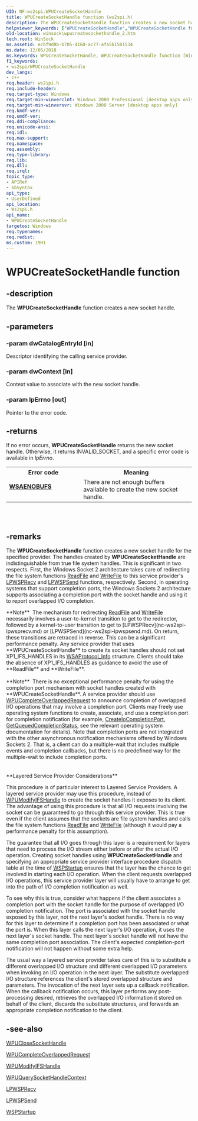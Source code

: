 ```yaml
---
UID: NF:ws2spi.WPUCreateSocketHandle
title: WPUCreateSocketHandle function (ws2spi.h)
description: The WPUCreateSocketHandle function creates a new socket handle.helpviewer_keywords: ["WPUCreateSocketHandle","WPUCreateSocketHandle function [Winsock]","_win32_wpucreatesockethandle_2","winsock.wpucreatesockethandle_2","ws2spi/WPUCreateSocketHandle"]
old-location: winsock\wpucreatesockethandle_2.htm
tech.root: WinSock
ms.assetid: ecbf9d8b-b705-4160-ac77-afa5b1501534
ms.date: 12/05/2018
ms.keywords: WPUCreateSocketHandle, WPUCreateSocketHandle function [Winsock], _win32_wpucreatesockethandle_2, winsock.wpucreatesockethandle_2, ws2spi/WPUCreateSocketHandle
f1_keywords:
- ws2spi/WPUCreateSocketHandle
dev_langs:
- c++
req.header: ws2spi.h
req.include-header: 
req.target-type: Windows
req.target-min-winverclnt: Windows 2000 Professional [desktop apps only]
req.target-min-winversvr: Windows 2000 Server [desktop apps only]
req.kmdf-ver: 
req.umdf-ver: 
req.ddi-compliance: 
req.unicode-ansi: 
req.idl: 
req.max-support: 
req.namespace: 
req.assembly: 
req.type-library: 
req.lib: 
req.dll: 
req.irql: 
topic_type:
- APIRef
- kbSyntax
api_type:
- UserDefined
api_location:
- Ws2spi.h
api_name:
- WPUCreateSocketHandle
targetos: Windows
req.typenames: 
req.redist: 
ms.custom: 19H1
---
```


# WPUCreateSocketHandle function


## -description


The 
**WPUCreateSocketHandle** function creates a new socket handle.


## -parameters




### -param dwCatalogEntryId [in]

Descriptor identifying the calling service provider.


### -param dwContext [in]

Context value to associate with the new socket handle.


### -param lpErrno [out]

Pointer to the error code.


## -returns



If no error occurs, 
**WPUCreateSocketHandle** returns the new socket handle. Otherwise, it returns INVALID_SOCKET, and a specific error code is available in <i>lpErrno</i>.



<table>
<tr>
<th>Error code</th>
<th>Meaning</th>
</tr>
<tr>
<td width="40%">
<dl>
<dt><b><a href="/windows/desktop/WinSock/windows-sockets-error-codes-2">WSAENOBUFS</a></b></dl>
</dl>
</td>
<td width="60%">
There are not enough buffers available to create the new socket handle.

</td>
</tr>
</table>
 


<div> </div>





## -remarks



The 
**WPUCreateSocketHandle** function creates a new socket handle for the specified provider. The handles created by 
**WPUCreateSocketHandle** are indistinguishable from true file system handles. This is significant in two respects. First, the Windows Socket 2 architecture takes care of redirecting the file system functions <a href="/windows/desktop/api/fileapi/nf-fileapi-readfile">ReadFile</a> and <a href="/windows/desktop/api/fileapi/nf-fileapi-writefile">WriteFile</a> to this service provider's 
[LPWSPRecv](nc-ws2spi-lpwsprecv.md) and 
[LPWSPSend](nc-ws2spi-lpwspsend.md) functions, respectively. Second, in operating systems that support completion ports, the Windows Sockets 2 architecture supports associating a completion port with the socket handle and using it to report overlapped I/O completion.


<div class="alert">**Note**  The mechanism for redirecting <a href="/windows/desktop/api/fileapi/nf-fileapi-readfile">ReadFile</a> and <a href="/windows/desktop/api/fileapi/nf-fileapi-writefile">WriteFile</a> necessarily involves a user-to-kernel transition to get to the redirector, followed by a kernel-to-user transition to get to 
[LPWSPRecv](nc-ws2spi-lpwsprecv.md) or 
[LPWSPSend](nc-ws2spi-lpwspsend.md). On return, these transitions are retraced in reverse. This can be a significant performance penalty. Any service provider that uses 
**WPUCreateSocketHandle** to create its socket handles should not set XP1_IFS_HANDLES in its 
<a href="/windows/win32/api/winsock2/ns-winsock2-wsaprotocol_infoa">WSAProtocol_Info</a> structure. Clients should take the absence of XP1_IFS_HANDLES as guidance to avoid the use of **ReadFile** and **WriteFile**.</div>
<div> </div>
<div class="alert">**Note**  There is no exceptional performance penalty for using the completion port mechanism with socket handles created with 
**WPUCreateSocketHandle**. A service provider should use 
<a href="/windows/desktop/api/ws2spi/nf-ws2spi-wpucompleteoverlappedrequest">WPUCompleteOverlappedRequest</a> to announce completion of overlapped I/O operations that may involve a completion port. Clients may freely use operating system functions to create, associate, and use a completion port for completion notification (for example, <a href="/windows/desktop/FileIO/createiocompletionport">CreateIoCompletionPort</a>, <a href="/windows/desktop/api/ioapiset/nf-ioapiset-getqueuedcompletionstatus">GetQueuedCompletionStatus</a>, see the relevant operating system documentation for details). Note that completion ports are not integrated with the other asynchronous notification mechanisms offered by Windows Sockets 2. That is, a client can do a multiple-wait that includes multiple events and completion callbacks, but there is no predefined way for the multiple-wait to include completion ports.</div>
<div> </div>



<div> </div>**Layered Service Provider Considerations**

This procedure is of particular interest to Layered Service Providers. A layered service provider may use this procedure, instead of 
<a href="/windows/desktop/api/ws2spi/nf-ws2spi-wpumodifyifshandle">WPUModifyIFSHandle</a> to create the socket handles it exposes to its client. The advantage of using this procedure is that all I/O requests involving the socket can be guaranteed to go through this service provider. This is true even if the client assumes that the sockets are file system handles and calls the file system functions <a href="/windows/desktop/api/fileapi/nf-fileapi-readfile">ReadFile</a> and <a href="/windows/desktop/api/fileapi/nf-fileapi-writefile">WriteFile</a> (although it would pay a performance penalty for this assumption).

The guarantee that all I/O goes through this layer is a requirement for layers that need to process the I/O stream either before or after the actual I/O operation. Creating socket handles using 
**WPUCreateSocketHandle** and specifying an appropriate service provider interface procedure dispatch table at the time of 
<a href="/windows/win32/api/ws2spi/nf-ws2spi-wspstartup">WSPStartup</a> ensures that the layer has the chance to get involved in starting each I/O operation. When the client requests overlapped I/O operations, this service provider layer will usually have to arrange to get into the path of I/O completion notification as well.

To see why this is true, consider what happens if the client associates a completion port with the socket handle for the purpose of overlapped I/O completion notification. The port is associated with the socket handle exposed by this layer, not the next layer's socket handle. There is no way for this layer to determine if a completion port has been associated or what the port is. When this layer calls the next layer's I/O operation, it uses the next layer's socket handle. The next layer's socket handle will not have the same completion port association. The client's expected completion-port notification will not happen without some extra help.

The usual way a layered service provider takes care of this is to substitute a different overlapped I/O structure and different overlapped I/O parameters when invoking an I/O operation in the next layer. The substitute overlapped I/O structure references the client's stored overlapped structure and parameters. The invocation of the next layer sets up a callback notification. When the callback notification occurs, this layer performs any post-processing desired, retrieves the overlapped I/O information it stored on behalf of the client, discards the substitute structures, and forwards an appropriate completion notification to the client.




## -see-also




<a href="/windows/desktop/api/ws2spi/nf-ws2spi-wpuclosesockethandle">WPUCloseSocketHandle</a>



<a href="/windows/desktop/api/ws2spi/nf-ws2spi-wpucompleteoverlappedrequest">WPUCompleteOverlappedRequest</a>



<a href="/windows/desktop/api/ws2spi/nf-ws2spi-wpumodifyifshandle">WPUModifyIFSHandle</a>



<a href="/windows/desktop/api/ws2spi/nf-ws2spi-wpuquerysockethandlecontext">WPUQuerySocketHandleContext</a>



[LPWSPRecv](nc-ws2spi-lpwsprecv.md)



[LPWSPSend](nc-ws2spi-lpwspsend.md)



<a href="/windows/win32/api/ws2spi/nf-ws2spi-wspstartup">WSPStartup</a>
 

 

